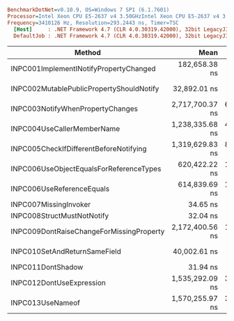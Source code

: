 ``` ini

BenchmarkDotNet=v0.10.9, OS=Windows 7 SP1 (6.1.7601)
Processor=Intel Xeon CPU E5-2637 v4 3.50GHzIntel Xeon CPU E5-2637 v4 3.50GHz, ProcessorCount=16
Frequency=3410126 Hz, Resolution=293.2443 ns, Timer=TSC
  [Host]     : .NET Framework 4.7 (CLR 4.0.30319.42000), 32bit LegacyJIT-v4.7.2114.0
  DefaultJob : .NET Framework 4.7 (CLR 4.0.30319.42000), 32bit LegacyJIT-v4.7.2114.0


```
 |                                   Method |            Mean |          Error |         StdDev |          Median |   Gen 0 |  Gen 1 | Allocated |
 |----------------------------------------- |----------------:|---------------:|---------------:|----------------:|--------:|-------:|----------:|
 |   INPC001ImplementINotifyPropertyChanged |   182,658.38 ns |  6,629.3421 ns |  17,695.056 ns |   179,756.64 ns |  1.7090 | 1.7090 |    9672 B |
 | INPC002MutablePublicPropertyShouldNotify |    32,892.01 ns |  1,022.7271 ns |   2,999.482 ns |    32,811.71 ns |       - |      - |     244 B |
 |         INPC003NotifyWhenPropertyChanges | 2,717,700.37 ns | 62,361.9652 ns | 180,923.369 ns | 2,711,729.09 ns |       - |      - |   15419 B |
 |               INPC004UseCallerMemberName | 1,238,335.68 ns | 40,183.4150 ns | 117,851.000 ns | 1,236,045.79 ns |       - |      - |     272 B |
 |   INPC005CheckIfDifferentBeforeNotifying | 1,319,629.83 ns | 84,690.7814 ns | 249,712.680 ns | 1,197,863.49 ns |       - |      - |      32 B |
 |  INPC006UseObjectEqualsForReferenceTypes |   620,422.22 ns | 12,653.6769 ns |  36,508.751 ns |   616,494.73 ns |       - |      - |      32 B |
 |                INPC006UseReferenceEquals |   614,839.69 ns | 16,097.0330 ns |  47,462.465 ns |   596,837.20 ns |       - |      - |      32 B |
 |                    INPC007MissingInvoker |        34.65 ns |      0.9380 ns |       2.751 ns |        34.30 ns |  0.0045 | 0.0045 |      24 B |
 |               INPC008StructMustNotNotify |        32.04 ns |      0.6929 ns |       2.010 ns |        31.87 ns |  0.0045 | 0.0045 |      24 B |
 | INPC009DontRaiseChangeForMissingProperty | 2,172,400.56 ns | 13,924.3960 ns |  11,627.500 ns | 2,167,462.81 ns | 35.1563 |      - |  199809 B |
 |             INPC010SetAndReturnSameField |    40,002.61 ns |    796.7847 ns |   1,954.526 ns |    39,911.80 ns |  0.2441 | 0.2441 |    1572 B |
 |                        INPC011DontShadow |        31.94 ns |      0.6695 ns |       1.604 ns |        31.50 ns |  0.0045 | 0.0045 |      24 B |
 |                 INPC012DontUseExpression | 1,535,292.09 ns | 30,516.0019 ns |  63,698.260 ns | 1,527,046.68 ns |       - |      - |     256 B |
 |                         INPC013UseNameof | 1,570,255.97 ns | 30,648.5879 ns |  56,042.676 ns | 1,559,187.71 ns |  1.9531 | 1.9531 |   18336 B |
